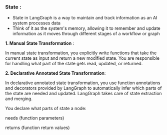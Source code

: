 ### State :

- State in LangGraph is a way to maintain and track information as an AI system processes data
- Think of it as the system's memory, allowing it to remember and update information as it moves through different stages of a workflow or graph
  
**1. Manual State Transformation** :

In manual state transformation, you explicitly write functions that take the current state as input and return a new modified state. 
You are responsible for handling what part of the state gets read, updated, or returned.

**2. Declarative Annotated State Transformation**:

In declarative annotated state transformation, you use function annotations and decorators provided by LangGraph to automatically 
infer which parts of the state are needed and updated. LangGraph takes care of state extraction and merging.

You declare what parts of state a node:

needs (function parameters)

returns (function return values)
